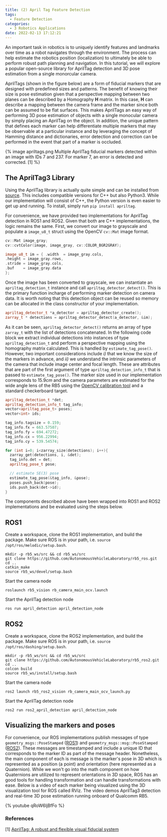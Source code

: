 ```yaml
---
title: (2) April Tag Feature Detection
tags:
  - Feature Detection
categories:
  - 3 Robotics Applications
date: 2022-02-13 17:12:21
---
```


An important task in robotics is to uniquely identify features and landmarks over time as a robot navigates through the environment. The process can help estimate the robotics position (localization) to ultimately be able to perform robust path planning and navigation. In this tutorial, we will explore a popular open-source library for AprilTag detection and 3D pose estimation from a single monorcular camera. 

AprilTags (shown in the figure below) are a form of fiducial markers that are designed with predefined sizes and patterns. The benefit of knowing their size is pose estimation given that a perspective mapping between two planes can be described by a Homography $\mathbf{H}$ matrix. In this case, $\mathbf{H}$ can describe a mapping between the camera frame and the marker since both can be assumed to be flat surfaces. This makes AprilTags an easy way of performing 3D pose estimation of objects with a single monocular camera by simply placing an AprilTag on the object. In addition, the unique pattern that defines each marker can help differentiate multiple markers that may be observable at a particular instance and by leveraging the concept of Hamming distance and dictionaries, error detection and correction can be performed in the event that part of a marker is occluded.

{% image apriltags.png Multiple AprilTag fiducial markers detected within an image with IDs 7 and 237. For marker 7, an error is detected and corrected. [1] %}
 



## The AprilTag3 Library

Using the AprilTag library is actually quite simple and can be installed from [source](https://github.com/AprilRobotics/apriltag). This includes compatible versions for C++ but also Python3. While our implementation will consist of C++, the Python version is even easier to get up and running. To install, simply run `pip install apriltag`.

For convenience, we have provided two implementations for AprilTag detection in ROS1 and ROS2. Given that both are C++ implementations, the logic remains the same. First, we convert our image to grayscale and populate a `image_u8_t` struct using the OpenCV `cv::Mat` image format. 

```c++
cv::Mat image_gray; 
cv::cvtColor(image, image_gray, cv::COLOR_BGR2GRAY);

image_u8_t im = { .width  = image_gray.cols,
.height = image_gray.rows,
.stride = image_gray.cols, 
.buf    = image_gray.data 
};
```

 Once the image has been converted to grayscale, we can instantiate an `apriltag_detection_t` instance and call `apriltag_detector_detect()`. This is the primary function incharge of performing marker detection on camera data. It is worth noting that this detection object can be reused so memory can be allocated in the class constructor of your implementation.

```c++
apriltag_detector_t *a_detector = apriltag_detector_create();
zarray_t * detections = apriltag_detector_detect(a_detector, &im);
```

As it can be seen, `apriltag_detector_detect()` returns an array of type `zarray_t` with the list of detections concatenated. In the following code block we extract individual detections into instances of type `apriltag_detection_t` and perform a perspective mapping using the homography matrix calculated. This is handled by `estimate_tag_pose()`. However, two important considerations include *i)* that we know the size of the markers in advance, and *ii)* we understand the intrinsic parameters of the camera that include image center and focal length. These are attributes that are part of the first argument of type `apriltag_detection_info_t` that is passed to `estimate_tag_pose()`. The marker size used in our implementation corresponds to $15.9cm$ and the camera parameters are estimated for the wide angle lens of the RB5 using the [OpenCV calibration tool](https://docs.opencv.org/4.x/dc/dbb/tutorial_py_calibration.html) and a standard checkerboard target.

```c++
apriltag_detection_t *det;
apriltag_detection_info_t tag_info; 
vector<apriltag_pose_t> poses;
vector<int> ids;

tag_info.tagsize = 0.159;
tag_info.fx = 663.57507; 
tag_info.fy = 694.47272;
tag_info.cx = 956.22994;
tag_info.cy = 539.54574;

for (int i=0; i<zarray_size(detections); i++){
  zarray_get(detections, i, &det);
  tag_info.det = det;
  apriltag_pose_t pose;

  // estimate SE(3) pose 
  estimate_tag_pose(&tag_info, &pose);
  poses.push_back(pose);
  ids.push_back(det->id);
}
```

The components described above have been wrapped into ROS1 and ROS2 implementations and be evaluated using the steps below.

## ROS1 

Create a workspace, clone the ROS1 implementation, and build the package. Make sure ROS is in your path, i.e. `source /opt/ros/melodic/setup.bash`. 

```
mkdir -p rb5_ws/src && cd rb5_ws/src
git clone https://github.com/AutonomousVehicleLaboratory/rb5_ros.git
cd ..
catkin_make
source rb5_ws/devel/setup.bash 
```

Start the camera node

```
roslaunch rb5_vision rb_camera_main_ocv.launch
```

Start the AprilTag detection node

```
ros run april_detection april_detection_node
```



## ROS2

Create a workspace, clone the ROS2 implementation, and build the package. Make sure ROS is in your path, i.e. `source /opt/ros/dashing/setup.bash`. 

```
mkdir -p rb5_ws/src && cd rb5_ws/src
git clone https://github.com/AutonomousVehicleLaboratory/rb5_ros2.git
cd ..
colcon build
source rb5_ws/install/setup.bash 
```

Start the camera node

```
ros2 launch rb5_ros2_vision rb_camera_main_ocv_launch.py
```

Start the AprilTag detection node

```
ros2 run ros2_april_detection april_detection_node
```



## Visualizing the markers and poses

For convenience, our ROS implementations publish messages of type `geometry_msgs::PoseStamped` ([ROS1](http://docs.ros.org/en/melodic/api/geometry_msgs/html/msg/PoseStamped.html)) and `geometry_msgs::msg::PoseStamped` ([ROS2](https://docs.ros2.org/foxy/api/geometry_msgs/msg/PoseStamped.html)). These messages are timestamped and include a unique ID that corresponds to the marker ID as part of the message header. Nonetheless, the main component of each is message is the marker's pose in 3D which is represented as a position (a point) and orientation (here represented as a Quaternion). While we won't go into the math component on how Quaternions are utilized to represent orientations in 3D space, ROS has an good tools for handling transformation and can handle transformations with ease. Below is a video of each marker being visualized using the 3D visualization tool for ROS called RViz. The video demos AprilTag3 detection and real-time 3D pose estimation running onboard of Qualcomm RB5.

{% youtube qRoW6ljBfFo %}


### References

[1] [AprilTag: A robust and flexible visual fiducial system](https://april.eecs.umich.edu/media/pdfs/olson2011tags.pdf)